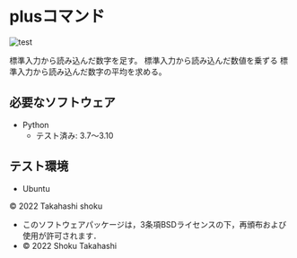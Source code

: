 # plusコマンド
![test](https://github.com/shokutakahashi/robosys2022/actions/workflows/test.yml/badge.svg)

標準入力から読み込んだ数字を足す。
標準入力から読み込んだ数値を乗ずる
標準入力から読み込んだ数字の平均を求める。


## 必要なソフトウェア
* Python
  * テスト済み: 3.7〜3.10

## テスト環境
* Ubuntu

© 2022 Takahashi shoku
 * このソフトウェアパッケージは，3条項BSDライセンスの下，再頒布および使用が許可されます．
  * © 2022 Shoku Takahashi
